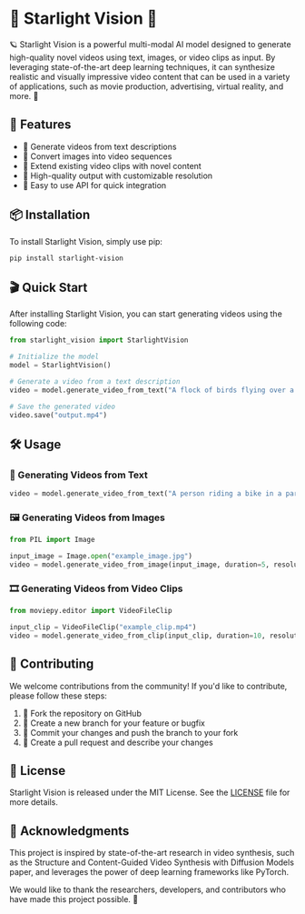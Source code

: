 # 🌌 Starlight Vision 🚀

🪐 Starlight Vision is a powerful multi-modal AI model designed to generate high-quality novel videos using text, images, or video clips as input. By leveraging state-of-the-art deep learning techniques, it can synthesize realistic and visually impressive video content that can be used in a variety of applications, such as movie production, advertising, virtual reality, and more. 🎥

## 🌟 Features

- 📝 Generate videos from text descriptions
- 🌃 Convert images into video sequences
- 📼 Extend existing video clips with novel content
- 🔮 High-quality output with customizable resolution
- 🧠 Easy to use API for quick integration

## 📦 Installation

To install Starlight Vision, simply use pip:

```bash
pip install starlight-vision
```

## 🎬 Quick Start

After installing Starlight Vision, you can start generating videos using the following code:

```python
from starlight_vision import StarlightVision

# Initialize the model
model = StarlightVision()

# Generate a video from a text description
video = model.generate_video_from_text("A flock of birds flying over a beautiful lake during sunset.")

# Save the generated video
video.save("output.mp4")
```

## 🛠 Usage

### 📄 Generating Videos from Text

```python
video = model.generate_video_from_text("A person riding a bike in a park.", duration=10, resolution=(1280, 720))
```

### 🖼 Generating Videos from Images

```python
from PIL import Image

input_image = Image.open("example_image.jpg")
video = model.generate_video_from_image(input_image, duration=5, resolution=(1280, 720))
```

### 🎞 Generating Videos from Video Clips

```python
from moviepy.editor import VideoFileClip

input_clip = VideoFileClip("example_clip.mp4")
video = model.generate_video_from_clip(input_clip, duration=10, resolution=(1280, 720))
```

## 🤝 Contributing

We welcome contributions from the community! If you'd like to contribute, please follow these steps:

1. 🍴 Fork the repository on GitHub
2. 🌱 Create a new branch for your feature or bugfix
3. 📝 Commit your changes and push the branch to your fork
4. 🚀 Create a pull request and describe your changes

## 📄 License

Starlight Vision is released under the MIT License. See the [LICENSE](LICENSE) file for more details.

## 🙌 Acknowledgments

This project is inspired by state-of-the-art research in video synthesis, such as the Structure and Content-Guided Video Synthesis with Diffusion Models paper, and leverages the power of deep learning frameworks like PyTorch.

We would like to thank the researchers, developers, and contributors who have made this project possible. 💫